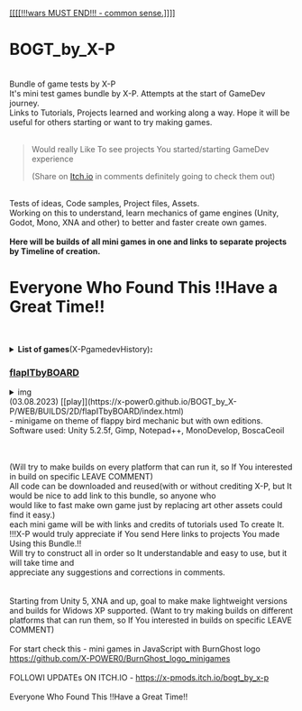 [[[[[!!!wars MUST END!!! - common sense.]]]]](https://en.wikipedia.org/wiki/List_of_ongoing_armed_conflicts)
# BOGT_by_X-P
<br>Bundle of game tests by X-P
<br>It's mini test games bundle by X-P. Attempts at the start of GameDev journey.
<br>Links to Tutorials, Projects learned and working along a way. Hope it will be useful for others starting or want to try making games.  
<br><p></p>

><p>Would really Like To see projects You started/starting GameDev experience</p>(Share on <a href = "https://x-pmods.itch.io/bogt_by_x-p">Itch.io</a> in comments definitely going  to check them out)<br>

<br>Tests  of ideas, Code samples, Project files, Assets. 
<br>Working on this to understand, learn mechanics of game engines (Unity, Godot, Mono, XNA and other) to better and faster create own games.
<br><br><b>Here will be builds of all mini games in one and links to separate projects by Timeline of creation.</b>

# Everyone Who Found This !!Have a Great Time!!
<br><details><summary><b>List of games</b>(X-PgamedevHistory)<b>:</b></summary>
<br>(2018)swf_greating_cards
<br>(2020)XNA - <b>["Vengeful Grey Guy"]</b><br>(**WorkInProgress**. _2Dminigame_ test platformer)
<br>(2020)Stencyl - <b>["REBITH/DETH"]</b> <br>(**WorkInProgress**, _2Dminigame_), 
<br>(2021)Stencyl - <b>["VLchar"]</b> <br>(**WorkInProgress**, _2Dconstructor_ mini platformer)
<br>(09.2022)HaxeFlixel- <b>["Wolverine Hug(arcade)"]</b> <br>(**WorkInProgress**, alpha _2Dminigame_ ) 
<br>(09.2022)Unity5 -  <b>["Wolverine Hug"]</b> <br>(**WorkInProgress**, alpha _3Dminigame_, from moded Unity Standart Assets)
<br>(12.2022)Unity5 -  <b>["D-CY"]</b> <br>(**WorkInProgress**, _2Dfullgame_ idea work on DEMO)
<br>(05.2023)JavaScript - <b>[BG jumping]</b>  <br>(**Completed**(as is), _2Dminigame_ chrome dino remake)
<br>(05.2023)Pyton, PyGame - <b>[Color Switch Arcade]</b>  <br>(**Completed**(as is), _2Dminigame_), 
<br>(05.2023)Pyton, PyGame - <b>[Bandera Goose]</b> <br>(**WorkInProgress**, alpha, _2Dminigame_ from GOIT free webinar)
<br>Unity5 - <b>["Wolverine Hug"]</b> <br>(**WorkInProgress**, Update)
<br>(05.2023)Pyton turtle - <b>[Purple Xsnake]</b>  <br>(**WorkInProgress**, _2Dminigame_, snake remake)
<br>Unity5 - <b>["Wolverine Hug"]</b> <br>(**WorkInProgress**, Update)
<br>(05.2023)JavaScript - <b>[bg_js_snake_]</b>  <br>(**Completed**(as is), _2Dminigame_, snake remake)
<br>Unity5 - <b>["Wolverine Hug"]</b> <br>(**WorkInProgress**, Update)
<br>(05.2023)JavaScript - <b>[bg_js_match]</b>  <br>(**Completed**(as is), _2Dminigame_, remake concentration, match, pairs )
<br>Unity5 - <b>["Wolverine Hug"]</b> <br>(**WorkInProgress**, Update)
<br>(24.06.2023)Unity5 - <b>["Purple Xsnake"]</b> <br>(**WorkInProgress**,  _2Dminigame_ python test snake remake)
<br>(02.07.2023)Unity5-2018 - <b>["sqrBaskBall"]</b> <br>(**Completed**(as is) _2Dminigame_,  shoot ball in basket)
<br>(05.07.2023)Unity5 - <b>["BDH"]</b> <br>(**WorkInProgress**, _3Dminigame_, build destroy harvest)
<br>(06.07.2023)Unity5 - <b>["JumpRPG"]</b> <br>(**WorkInProgress**, _3Dminigame_, testing ways of making controlable  jumps, and bouncing)
<br>(11.07.2023)Godot 1 - <b>["flapITbyBoard"]</b> <br>(**WorkInProgress**,  _2Dminigame_, flapping bird with EDITS)
<br>(12.07.2023)Unity5 - <b>[[flapITbyBOARD](https://github.com/X-POWER0/BOGT_by_X-P/tree/main/2D/flapITbyBOARD) |<br>(</b>**Completed**(as is),  _2Dminigame_, flapping bird with EDITS)
<br>(15.07.2023)Unity5 - <b>["BiggerCar"]</b> <br>(**WorkInProgress**, _2Dminigame_, arcade)
<br>Unity5 - <b>["SAEPUM"]</b> <br>(**WorkInProgress**, _3Dminigame_, "Standart Assets Example Project Unity MOD", add fighting, shooting, ride car etc)
<br>(18.07.2023)Unity5 - <b>["DXquad"]</b> <br>(**WorkInProgress**, alpha _3Dminigame_, shooting inspired DeuseEx HR atmosphere)
<br>(28.07.2023)Unity5 - <b>["2dplatformX"]</b> <br>(**WorkInProgress**, _2Dminigame_, basic platformer characters gave supernatural powers)
</details>

### [flapITbyBOARD ](https://github.com/X-POWER0/BOGT_by_X-P/tree/main/2D/flapITbyBOARD)
<details><summary>img</summary><img src ="https://github.com/X-POWER0/BOGT_by_X-P/blob/main/2D/flapITbyBOARD/Project/Assets/IMG/Splash.png"></details>
(03.08.2023) [[play]](https://x-power0.github.io/BOGT_by_X-P/WEB/BUILDS/2D/flapITbyBOARD/index.html)
<br> - minigame on theme of flappy bird mechanic but with own editions.
<br>Software used: Unity 5.2.5f, Gimp, Notepad++, MonoDevelop, BoscaCeoil

<br><br>(Will try to make builds on every platform that can run it, so If You interested in build on specific LEAVE COMMENT)
<br>All code can be downloaded and reused(with or without crediting X-P, but It would be nice to add link to this bundle, so anyone who <br>would like to fast make own game just by replacing art other assets could find it easy.)
<br>each mini game will be with links and credits of tutorials used To create It.
<br>!!!X-P would truly appreciate if You send  Here links to projects You made Using this Bundle.!!
<br>Will try to construct all in order so It understandable and easy to use, but it will take time and 
<br>appreciate any suggestions and corrections  in comments.
<br>
<br>
<br>Starting from Unity 5, XNA and up, goal to make make lightweight versions and builds for Widows XP supported.
(Want to try making builds on different platforms that can run them, so If You interested in builds on specific LEAVE COMMENT)
<br>
<br>For start check this - mini games in JavaScript with BurnGhost logo
<br>https://github.com/X-POWER0/BurnGhost_logo_minigames
<br>
<br> FOLLOWI UPDATEs ON ITCH.IO - https://x-pmods.itch.io/bogt_by_x-p<br>
<br>Everyone Who Found This !!Have a Great Time!!
